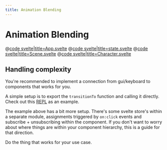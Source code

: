 ```yaml
---
title: Animation Blending
---
```


<script lang="ts">
import Example from '$examples/animation/blending/App.svelte'
</script>

# Animation Blending

<ExampleWrapper playgroundHref="/animation/blending">
<Example />

<div slot="code">

@[code svelte|title=App.svelte](../../examples/animation/blending/App.svelte)
@[code svelte|title=state.svelte](../../examples/animation/blending/state.svelte)
@[code svelte|title=Scene.svelte](../../examples/animation/blending/Scene.svelte)
@[code svelte|title=Character.svelte](../../examples/animation/blending/Character.svelte)

</div>
</ExampleWrapper>

## Handling complexity

You're recommended to implement a connection from gui/keyboard to components that works for you.

A simple setup is to export the `transitionTo` function and calling it directly. Check out this [REPL](https://svelte.dev/repl/8c88a5994afc4c8993d3f600d0ef8ff7?version=3.49.0) as an example.

The example above has a bit more setup. There's some svelte store's within a separate module, assignments triggered by `on:click` events and subscribe + unsubscribing within the component. If you don't want to worry about where things are within your component hierarchy, this is a guide for that direction.

Do the thing that works for your use case.
